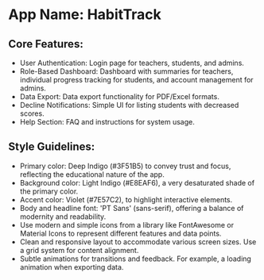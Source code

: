 # **App Name**: HabitTrack

## Core Features:

- User Authentication: Login page for teachers, students, and admins.
- Role-Based Dashboard: Dashboard with summaries for teachers, individual progress tracking for students, and account management for admins.
- Data Export: Data export functionality for PDF/Excel formats.
- Decline Notifications: Simple UI for listing students with decreased scores.
- Help Section: FAQ and instructions for system usage.

## Style Guidelines:

- Primary color: Deep Indigo (#3F51B5) to convey trust and focus, reflecting the educational nature of the app.
- Background color: Light Indigo (#E8EAF6), a very desaturated shade of the primary color.
- Accent color: Violet (#7E57C2), to highlight interactive elements.
- Body and headline font: 'PT Sans' (sans-serif), offering a balance of modernity and readability.
- Use modern and simple icons from a library like FontAwesome or Material Icons to represent different features and data points.
- Clean and responsive layout to accommodate various screen sizes. Use a grid system for content alignment.
- Subtle animations for transitions and feedback. For example, a loading animation when exporting data.